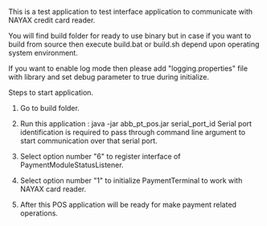 This is a test application to test interface application to communicate with NAYAX credit card reader.

You will find build folder for ready to use binary but in case if you want to build from source then execute  build.bat or build.sh depend upon operating system environment.

If you want to enable log mode then please add "logging.properties" file with library and set debug parameter to true during initialize.



Steps to start application.


1. Go to build folder.
2. Run this application : java -jar abb_pt_pos.jar serial_port_id
Serial port identification is required to pass through command line argument to start communication over that serial port.</li></ul>

3. Select option number "6" to register interface of PaymentModuleStatusListener.

4. Select option number "1" to initialize PaymentTerminal to work with NAYAX card reader.

5. After this POS application will be ready for make payment related operations.
